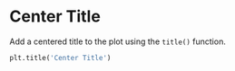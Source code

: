 # Center Title

Add a centered title to the plot using the `title()` function.

```python
plt.title('Center Title')
```
